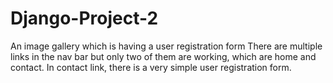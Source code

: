 # Django-Project-2
An image gallery which is having a user registration form 
There are multiple links in the nav bar but only two of them are working, which are home and contact.
In contact link, there is a very simple user registration form.
